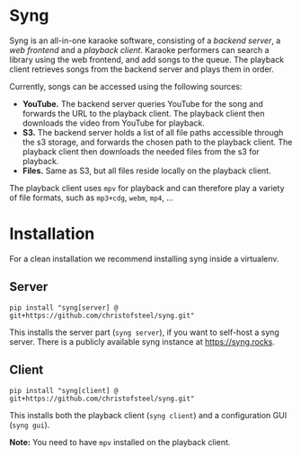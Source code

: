 # Syng

Syng is an all-in-one karaoke software, consisting of a *backend server*, a *web frontend* and a *playback client*.
Karaoke performers can search a library using the web frontend, and add songs to the queue.
The playback client retrieves songs from the backend server and plays them in order.

Currently, songs can be accessed using the following sources:

  - **YouTube.** The backend server queries YouTube for the song and forwards the URL to the playback client. The playback client then downloads the video from YouTube for playback.
  - **S3.** The backend server holds a list of all file paths accessible through the s3 storage, and forwards the chosen path to the playback client. The playback client then downloads the needed files from the s3 for playback.
  - **Files.** Same as S3, but all files reside locally on the playback client.

The playback client uses `mpv` for playback and can therefore play a variety of file formats, such as `mp3+cdg`, `webm`, `mp4`, ...

# Installation

For a clean installation we recommend installing syng inside a virtualenv.

## Server

    pip install "syng[server] @ git+https://github.com/christofsteel/syng.git"

This installs the server part (`syng server`), if you want to self-host a syng server. There is a publicly available syng instance at https://syng.rocks.

## Client

    pip install "syng[client] @ git+https://github.com/christofsteel/syng.git"

This installs both the playback client (`syng client`) and a configuration GUI (`syng gui`). 

**Note:** You need to have `mpv` installed on the playback client.
